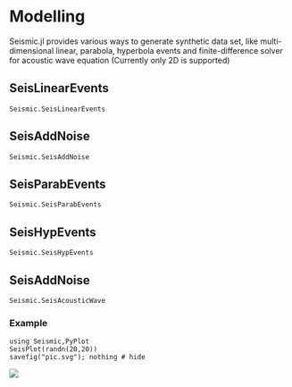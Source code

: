 # Modelling
Seismic.jl provides various ways to generate synthetic data set, like multi-dimensional linear, parabola, hyperbola events and finite-difference solver for acoustic wave equation (Currently only 2D is supported)


## SeisLinearEvents

```@docs
Seismic.SeisLinearEvents
```

## SeisAddNoise

```@docs
Seismic.SeisAddNoise
```

## SeisParabEvents

```@docs
Seismic.SeisParabEvents
```


## SeisHypEvents

```@docs
Seismic.SeisHypEvents
```


## SeisAddNoise

```@docs
Seismic.SeisAcousticWave 
```

### Example

```@example
using Seismic,PyPlot
SeisPlot(randn(20,20))
savefig("pic.svg"); nothing # hide
```
 ![](pic.svg)
